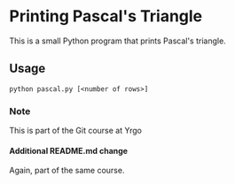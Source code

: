 # Printing Pascal's Triangle

This is a small Python program that prints Pascal's triangle.

## Usage

`python pascal.py [<number of rows>]`

### Note

This is part of the Git course at Yrgo

#### Additional README.md change

Again, part of the same course.
